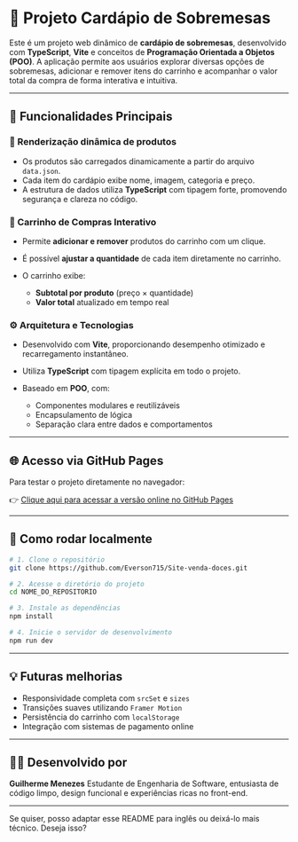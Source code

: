 # 🍨 Projeto Cardápio de Sobremesas

Este é um projeto web dinâmico de **cardápio de sobremesas**, desenvolvido com **TypeScript**, **Vite** e conceitos de **Programação Orientada a Objetos (POO)**. A aplicação permite aos usuários explorar diversas opções de sobremesas, adicionar e remover itens do carrinho e acompanhar o valor total da compra de forma interativa e intuitiva.

---

## 🚀 Funcionalidades Principais

### 🧁 Renderização dinâmica de produtos

* Os produtos são carregados dinamicamente a partir do arquivo `data.json`.
* Cada item do cardápio exibe nome, imagem, categoria e preço.
* A estrutura de dados utiliza **TypeScript** com tipagem forte, promovendo segurança e clareza no código.

### 🛒 Carrinho de Compras Interativo

* Permite **adicionar e remover** produtos do carrinho com um clique.
* É possível **ajustar a quantidade** de cada item diretamente no carrinho.
* O carrinho exibe:

  * **Subtotal por produto** (preço × quantidade)
  * **Valor total** atualizado em tempo real

### ⚙️ Arquitetura e Tecnologias

* Desenvolvido com **Vite**, proporcionando desempenho otimizado e recarregamento instantâneo.
* Utiliza **TypeScript** com tipagem explícita em todo o projeto.
* Baseado em **POO**, com:

  * Componentes modulares e reutilizáveis
  * Encapsulamento de lógica
  * Separação clara entre dados e comportamentos

---

## 🌐 Acesso via GitHub Pages

Para testar o projeto diretamente no navegador:

👉 [Clique aqui para acessar a versão online no GitHub Pages]()

---

## 🧪 Como rodar localmente

```bash
# 1. Clone o repositório
git clone https://github.com/Everson715/Site-venda-doces.git

# 2. Acesse o diretório do projeto
cd NOME_DO_REPOSITORIO

# 3. Instale as dependências
npm install

# 4. Inicie o servidor de desenvolvimento
npm run dev
```

---

## 💡 Futuras melhorias

* Responsividade completa com `srcSet` e `sizes`
* Transições suaves utilizando `Framer Motion`
* Persistência do carrinho com `localStorage`
* Integração com sistemas de pagamento online

---

## 👨‍💻 Desenvolvido por

**Guilherme Menezes**
Estudante de Engenharia de Software, entusiasta de código limpo, design funcional e experiências ricas no front-end.

---

Se quiser, posso adaptar esse README para inglês ou deixá-lo mais técnico. Deseja isso?

